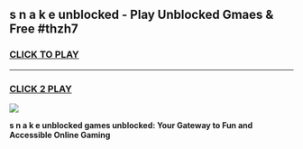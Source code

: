 
## s n a k e unblocked - Play Unblocked Gmaes & Free #thzh7
<h3>
<a href="https://news.freeplayer.one?title=s_n_a_k_e_unblocked&ref=27F">CLICK TO PLAY</a></h3>
<hr>

<h3>
<a href="https://news.freeplayer.one?title=s_n_a_k_e_unblocked&ref=27F">CLICK 2 PLAY</a>
  
</h3>

<a href="https://news.freeplayer.one?title=s_n_a_k_e_unblocked&ref=27F/"><img src="https://clearcache.store/games.png"></a>


**s n a k e unblocked games unblocked: Your Gateway to Fun and Accessible Online Gaming**
